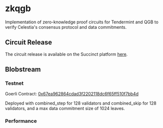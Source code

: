 # zkqgb
Implementation of zero-knowledge proof circuits for Tendermint and QGB to verify Celestia's consensus protocol and data commitments.

## Circuit Release
The circuit release is available on the Succinct platform [here](https://alpha.succinct.xyz/succinctlabs/zkqgb/releases).

## Blobstream
### Testnet
Goerli Contract: [0x67ea962864cdad3f2202118dc6f65ff510f7bb4d](https://goerli.etherscan.io/address/0x67ea962864cdad3f2202118dc6f65ff510f7bb4d)

Deployed with combined_step for 128 validators and combined_skip for 128 validators, and a max data commitment size of 1024 leaves.

### Performance